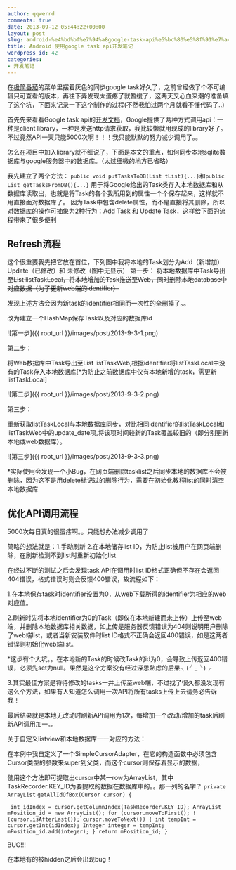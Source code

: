 ```yaml
---
author: qqwerrd
comments: true
date: 2013-09-12 05:44:22+00:00
layout: post
slug: android-%e4%bd%bf%e7%94%a8google-task-api%e5%bc%80%e5%8f%91%e7%ac%94%e8%ae%b0
title: Android 使用google task api开发笔记
wordpress_id: 42
categories:
- 开发笔记
---
```


在[极简番茄](http://idacer.tk/?p=17)的菜单里摆着灰色的同步google task好久了，之前曾经做了个不可编辑只可查看的版本，再往下弄发现太蛋疼了就暂缓了，这两天又心血来潮的准备填了这个坑，下面来记录一下这个制作的过程(不然我怕过两个月就看不懂代码了..)

首先先来看看Google task api的[开发文档](https://developers.google.com/google-apps/tasks/)，Google提供了两种方式调用api：一种是client library，一种是发送http请求获取，我比较懒就用现成的library好了。不过竟然API一天只能5000次啊！！！我只能默默的努力减少调用了。。

怎么在项目中加入library就不细说了，下面是本文的重点，如何同步本地sqlite数据库与google服务器中的数据库。（太过细微的地方已省略）

我先建立了两个方法：
`public void putTasksToDB(List tList){...}`和`public List getTasksFromDB(){...}`
用于将Google给出的Task类存入本地数据库和从数据库读取出，也就是将Task的各个我所用到的属性一个个保存起来，这样就不用直接面对数据库了。
因为Task中包含delete属性，而不是直接将其删除，所以对数据库的操作可抽象为2种行为：Add Task 和 Update Task，这样给下面的流程带来了很多便利


## Refresh流程


这个很重要我先把它放在首位，下列图中我将本地的Task划分为Add（新增加）Update（已修改）和 未修改（图中无显示）
第一步：
<del>将本地数据库中Task导出至List<Task> listTaskLocal，将本地增加的Task推送至Web，同时删除本地database中对应数据（为了更新web端的identifier）</del>

发现上述方法会因为新task的identifier相同而一次性的全删掉了。。

改为建立一个HashMap保存Task以及对应的数据库id

![第一步]({{ root_url }}/images/post/2013-9-3-1.png)

第二步：

将Web数据库中Task导出至List<Task> listTaskWeb,根据identifier将listTaskLocal中没有的Task存入本地数据库[*为防止之前数据库中仅有本地新增的task，需更新listTaskLocal]

![第二步]({{ root_url }}/images/post/2013-9-3-2.png)

第三步：

重新获取listTaskLocal与本地数据库同步，对比相同identifier的listTaskLocal和listTaskWeb中的update_date项,将该项时间较新的Task覆盖较旧的（即分别更新本地或web数据库）。

![第三步]({{ root_url }}/images/post/2013-9-3-3.png)

*实际使用会发现一个小Bug，在网页端删除tasklist之后同步本地的数据库不会被删除，因为这不是用delete标记过的删除行为，需要在初始化教程list的同时清空本地数据库


## 优化API调用流程


5000次每日真的很蛋疼啊。。只能想办法减少调用了

简略的想法就是：1.手动刷新 2.在本地储存list ID，为防止list被用户在网页端删除，在刷新检测不到list时重新初始化list

在经过不断的测试之后会发现task API在调用时list ID格式正确但不存在会返回404错误，格式错误时则会反馈400错误，故流程如下：

1.在本地保存task时identifier设置为0，从web下载所得的identifier为相应的web对应值。

2.刷新时先将本地identifier为0的Task（即仅在本地新建而未上传）上传至web端，并删除本地数据库相关数据，如上传是服务器反馈错误为404则说明用户删除了web端list，或者当新安装软件时list ID格式不正确会返回400错误，如是这两者错误则初始化web端list。

*这步有个大坑。。在本地新的Task的时候改Task的id为0，会导致上传返回400错误，必须先set为null。果然是这个方案没有经过深思熟虑的后果╮(╯_╰)╭

3.其实最佳方案是将待修改的tasks一并上传至web端，不过找了很久都没发现有这么个方法，如果有人知道怎么调用一次API将所有tasks上传上去请务必告诉我！

最后结果就是本地无改动时刷新API调用为1次，每增加一个改动/增加的task后刷新API调用加一。。

关于自定义listview和本地数据库一一对应的方法：

在本例中我自定义了一个SimpleCursorAdapter，在它的构造函数中必须包含Cursor类型的参数来super到父类，而这个cursor则保存着显示的数据，

使用这个方法即可提取出cursor中某一row为ArrayList，其中TaskRecorder.KEY_ID为要提取的数据在数据库中的。。那一列的名字？
`private ArrayList`<Integer> `getAllIdOfBox(Cursor cursor) {`

` int idIndex = cursor.getColumnIndex(TaskRecorder.KEY_ID);
ArrayList mPosition_id = new ArrayList();
for (cursor.moveToFirst(); !(cursor.isAfterLast()); cursor.moveToNext()) {
int tempInt = cursor.getInt(idIndex);
Integer integer = tempInt;
mPosition_id.add(integer);
}
return mPosition_id;
}`

BUG!!!

在本地有的被hidden之后会出现bug！
